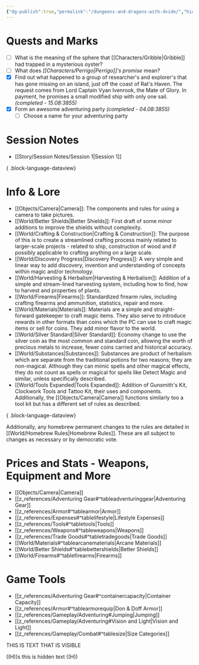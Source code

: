 ```yaml
---
{"dg-publish":true,"permalink":"/dungeons-and-dragons-with-dvide/","hide":true,"tags":["gardenEntry"],"noteIcon":"2"}
---
```



# Quests and Marks

- [ ] What is the meaning of the sphere that [[Characters/Gribble\|Gribble]] had trapped in a mysterious oyster?
- [ ] What does *[[Characters/Perrigo\|Perrigo]]'s promise* mean?
- [x] Find out what happened to a group of researcher's and explorer's that has gone missing on an island, just off the coast of Rat's Haven. The request comes from Lord Captain Vyan Ivenrook, the Mate of Glory. In payment, he promises a small modified ship with only one sail. *(completed - 15.08:3855)*
- [x] Form an awesome adventuring party *(completed - 04.08:3855)*
	- [ ] Choose a name for your adventuring party

# Session Notes

- [[Story/Session Notes/Session 1\|Session 1]]

{ .block-language-dataview}

# Info & Lore

- [[Objects/Camera\|Camera]]: The components and rules for using a camera to take pictures.
- [[World/Better Shields\|Better Shields]]: First draft of some minor additions to improve the shields without complexity.
- [[World/Crafting & Construction\|Crafting & Construction]]: The purpose of this is to create a streamlined crafting process mainly related to larger-scale projects - related to ship, construction of wood and if possibly applicable to crafting anything on a large scale.
- [[World/Discovery Progress\|Discovery Progress]]: A very simple and linear way to add discovery, invention and understanding of concepts within magic and/or technology.
- [[World/Harvesting & Herbalism\|Harvesting & Herbalism]]: Addition of a simple and stream-lined harvesting system, including how to find, how to harvest and properties of plants.
- [[World/Firearms\|Firearms]]: Standardized firearm rules, including crafting firearms and ammunition, statistics, repair and more.
- [[World/Materials\|Materials]]: Materials are a simple and straight-forward gatekeeper to craft magic items. They also serve to introduce rewards in other formats than coins which the PC can use to craft magic items or sell for coins. They add minor flavor to the world.
- [[World/Silver Standard\|Silver Standard]]: Economy change to use the silver coin as the most common and standard coin, allowing the worth of precious metals to increase, fewer coins carried and historical accuracy.
- [[World/Substances\|Substances]]: Substances are product of herbalism which are separate from the traditional potions for two reasons; they are non-magical. Although they can mimic spells and other magical effects, they do not count as spells or magical for spells like Detect Magic and similar, unless specifically described.
- [[World/Tools Expanded\|Tools Expanded]]: Addition of Gunsmith's Kit, Clockwork Tools and Tattoo Kit, their uses and components. Additionally, the [[Objects/Camera\|Camera]] functions similarly too a tool kit but has a different set of rules as described.

{ .block-language-dataview}

Additionally, any homebrew permanent changes to the rules are detailed in [[World/Homebrew Rules\|Homebrew Rules]]. These are all subject to changes as necessary or by democratic vote. 

# Prices and Stats - Weapons, Equipment and More

- [[Objects/Camera\|Camera]]
- [[z_references/Adventuring Gear#^tableadventuringgear\|Adventuring Gear]]
- [[z_references/Armor#^tablearmor\|Armor]]
- [[z_references/Expenses#^tablelifestyle\|Lifestyle Expenses]]
- [[z_references/Tools#^tabletools\|Tools]]
- [[z_references/Weapons#^tableweapons\|Weapons]]
- [[z_references/Trade Goods#^tabletradegoods\|Trade Goods]]
- [[World/Materials#^tablearcanematerials\|Arcane Materials]]
- [[World/Better Shields#^tablebettershields\|Better Shields]]
- [[World/Firearms#^tablefirearms\|Firearms]]

# Game Tools

- [[z_references/Adventuring Gear#^containercapacity\|Container Capacity]]
- [[z_references/Armor#^tablearmorequip\|Don & Doff Armor]]
- [[z_references/Gameplay/Adventuring#Jumping\|Jumping]]
- [[z_references/Gameplay/Adventuring#Vision and Light\|Vision and Light]]
- [[z_references/Gameplay/Combat#^tablesize\|Size Categories]]



THIS IS TEXT THAT IS VISIBLE

((H))s
this is hidden text
((H))
